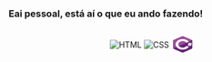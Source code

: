 ### Eai pessoal, está aí o que eu ando fazendo!
##

<div align="center">
    <img align="center" height="30" width="40" alt="HTML" src="https://cdn.jsdelivr.net/gh/devicons/devicon/icons/html5/html5-original.svg">
    <img align="center" height="30" width="40" alt="CSS" src="https://cdn.jsdelivr.net/gh/devicons/devicon/icons/css3/css3-original.svg">
    <img align="center" height="30" width="40" alt="C#" src="https://github.com/devicons/devicon/blob/master/icons/csharp/csharp-original.svg">
</div>
